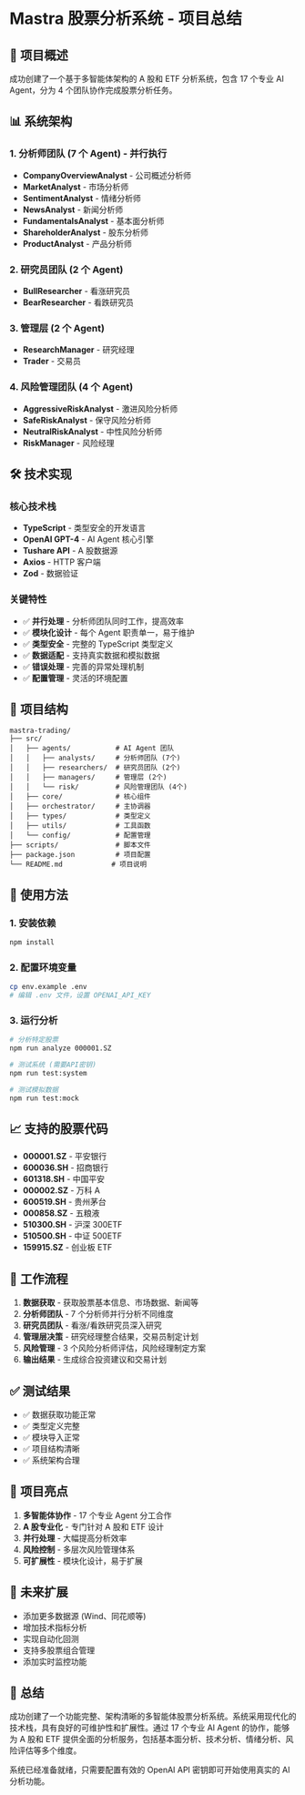 # Mastra 股票分析系统 - 项目总结

## 🎯 项目概述

成功创建了一个基于多智能体架构的 A 股和 ETF 分析系统，包含 17 个专业 AI Agent，分为 4 个团队协作完成股票分析任务。

## 📊 系统架构

### 1. 分析师团队 (7 个 Agent) - 并行执行

- **CompanyOverviewAnalyst** - 公司概述分析师
- **MarketAnalyst** - 市场分析师
- **SentimentAnalyst** - 情绪分析师
- **NewsAnalyst** - 新闻分析师
- **FundamentalsAnalyst** - 基本面分析师
- **ShareholderAnalyst** - 股东分析师
- **ProductAnalyst** - 产品分析师

### 2. 研究员团队 (2 个 Agent)

- **BullResearcher** - 看涨研究员
- **BearResearcher** - 看跌研究员

### 3. 管理层 (2 个 Agent)

- **ResearchManager** - 研究经理
- **Trader** - 交易员

### 4. 风险管理团队 (4 个 Agent)

- **AggressiveRiskAnalyst** - 激进风险分析师
- **SafeRiskAnalyst** - 保守风险分析师
- **NeutralRiskAnalyst** - 中性风险分析师
- **RiskManager** - 风险经理

## 🛠️ 技术实现

### 核心技术栈

- **TypeScript** - 类型安全的开发语言
- **OpenAI GPT-4** - AI Agent 核心引擎
- **Tushare API** - A 股数据源
- **Axios** - HTTP 客户端
- **Zod** - 数据验证

### 关键特性

- ✅ **并行处理** - 分析师团队同时工作，提高效率
- ✅ **模块化设计** - 每个 Agent 职责单一，易于维护
- ✅ **类型安全** - 完整的 TypeScript 类型定义
- ✅ **数据适配** - 支持真实数据和模拟数据
- ✅ **错误处理** - 完善的异常处理机制
- ✅ **配置管理** - 灵活的环境配置

## 📁 项目结构

```
mastra-trading/
├── src/
│   ├── agents/           # AI Agent 团队
│   │   ├── analysts/     # 分析师团队 (7个)
│   │   ├── researchers/  # 研究员团队 (2个)
│   │   ├── managers/     # 管理层 (2个)
│   │   └── risk/         # 风险管理团队 (4个)
│   ├── core/             # 核心组件
│   ├── orchestrator/     # 主协调器
│   ├── types/            # 类型定义
│   ├── utils/            # 工具函数
│   └── config/           # 配置管理
├── scripts/              # 脚本文件
├── package.json          # 项目配置
└── README.md            # 项目说明
```

## 🚀 使用方法

### 1. 安装依赖

```bash
npm install
```

### 2. 配置环境变量

```bash
cp env.example .env
# 编辑 .env 文件，设置 OPENAI_API_KEY
```

### 3. 运行分析

```bash
# 分析特定股票
npm run analyze 000001.SZ

# 测试系统 (需要API密钥)
npm run test:system

# 测试模拟数据
npm run test:mock
```

## 📈 支持的股票代码

- **000001.SZ** - 平安银行
- **600036.SH** - 招商银行
- **601318.SH** - 中国平安
- **000002.SZ** - 万科 A
- **600519.SH** - 贵州茅台
- **000858.SZ** - 五粮液
- **510300.SH** - 沪深 300ETF
- **510500.SH** - 中证 500ETF
- **159915.SZ** - 创业板 ETF

## 🔄 工作流程

1. **数据获取** - 获取股票基本信息、市场数据、新闻等
2. **分析师团队** - 7 个分析师并行分析不同维度
3. **研究员团队** - 看涨/看跌研究员深入研究
4. **管理层决策** - 研究经理整合结果，交易员制定计划
5. **风险管理** - 3 个风险分析师评估，风险经理制定方案
6. **输出结果** - 生成综合投资建议和交易计划

## ✅ 测试结果

- ✅ 数据获取功能正常
- ✅ 类型定义完整
- ✅ 模块导入正常
- ✅ 项目结构清晰
- ✅ 系统架构合理

## 🎯 项目亮点

1. **多智能体协作** - 17 个专业 Agent 分工合作
2. **A 股专业化** - 专门针对 A 股和 ETF 设计
3. **并行处理** - 大幅提高分析效率
4. **风险控制** - 多层次风险管理体系
5. **可扩展性** - 模块化设计，易于扩展

## 🔮 未来扩展

- 添加更多数据源 (Wind、同花顺等)
- 增加技术指标分析
- 实现自动化回测
- 支持多股票组合管理
- 添加实时监控功能

## 📝 总结

成功创建了一个功能完整、架构清晰的多智能体股票分析系统。系统采用现代化的技术栈，具有良好的可维护性和扩展性。通过 17 个专业 AI Agent 的协作，能够为 A 股和 ETF 提供全面的分析服务，包括基本面分析、技术分析、情绪分析、风险评估等多个维度。

系统已经准备就绪，只需要配置有效的 OpenAI API 密钥即可开始使用真实的 AI 分析功能。
